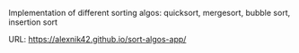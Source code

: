 Implementation of different sorting algos: quicksort, mergesort, bubble sort, insertion sort

URL: https://alexnik42.github.io/sort-algos-app/